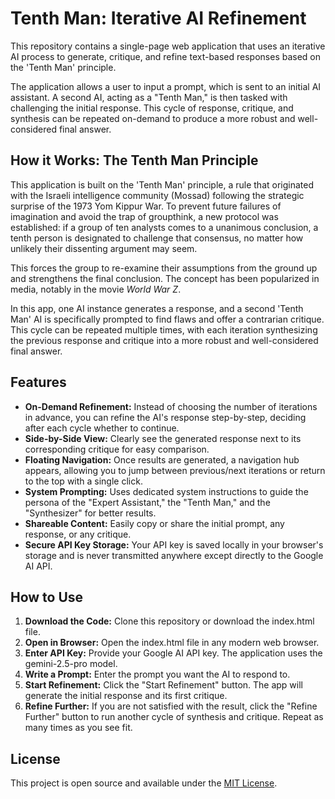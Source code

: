 # **Tenth Man: Iterative AI Refinement**

This repository contains a single-page web application that uses an iterative AI process to generate, critique, and refine text-based responses based on the 'Tenth Man' principle.

The application allows a user to input a prompt, which is sent to an initial AI assistant. A second AI, acting as a "Tenth Man," is then tasked with challenging the initial response. This cycle of response, critique, and synthesis can be repeated on-demand to produce a more robust and well-considered final answer.

## **How it Works: The Tenth Man Principle**

This application is built on the 'Tenth Man' principle, a rule that originated with the Israeli intelligence community (Mossad) following the strategic surprise of the 1973 Yom Kippur War. To prevent future failures of imagination and avoid the trap of groupthink, a new protocol was established: if a group of ten analysts comes to a unanimous conclusion, a tenth person is designated to challenge that consensus, no matter how unlikely their dissenting argument may seem.

This forces the group to re-examine their assumptions from the ground up and strengthens the final conclusion. The concept has been popularized in media, notably in the movie *World War Z*.

In this app, one AI instance generates a response, and a second 'Tenth Man' AI is specifically prompted to find flaws and offer a contrarian critique. This cycle can be repeated multiple times, with each iteration synthesizing the previous response and critique into a more robust and well-considered final answer.

## **Features**

* **On-Demand Refinement:** Instead of choosing the number of iterations in advance, you can refine the AI's response step-by-step, deciding after each cycle whether to continue.  
* **Side-by-Side View:** Clearly see the generated response next to its corresponding critique for easy comparison.  
* **Floating Navigation:** Once results are generated, a navigation hub appears, allowing you to jump between previous/next iterations or return to the top with a single click.  
* **System Prompting:** Uses dedicated system instructions to guide the persona of the "Expert Assistant," the "Tenth Man," and the "Synthesizer" for better results.  
* **Shareable Content:** Easily copy or share the initial prompt, any response, or any critique.  
* **Secure API Key Storage:** Your API key is saved locally in your browser's storage and is never transmitted anywhere except directly to the Google AI API.

## **How to Use**

1. **Download the Code:** Clone this repository or download the index.html file.  
2. **Open in Browser:** Open the index.html file in any modern web browser.  
3. **Enter API Key:** Provide your Google AI API key. The application uses the gemini-2.5-pro model.  
4. **Write a Prompt:** Enter the prompt you want the AI to respond to.  
5. **Start Refinement:** Click the "Start Refinement" button. The app will generate the initial response and its first critique.  
6. **Refine Further:** If you are not satisfied with the result, click the "Refine Further" button to run another cycle of synthesis and critique. Repeat as many times as you see fit.

## **License**

This project is open source and available under the [MIT License](https://opensource.org/licenses/MIT).